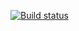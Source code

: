 [![Build status](https://ci.appveyor.com/api/projects/status/t997r67a6qtt1jia?svg=true)](https://ci.appveyor.com/project/holllygun/nicknames)